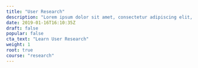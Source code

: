 ```yaml
---
title: "User Research"
description: "Lorem ipsum dolor sit amet, consectetur adipiscing elit, sed do eiusmod tempor incididunt ut labore et dolore magna aliqua. Massa sapien faucibus et molestie ac feugiat. Hendrerit dolor magna eget est lorem ipsum."
date: 2019-01-16T16:10:35Z
draft: false
popular: false
cta_text: "Learn User Research"
weight: 1
root: true
course: "research"
---
```



